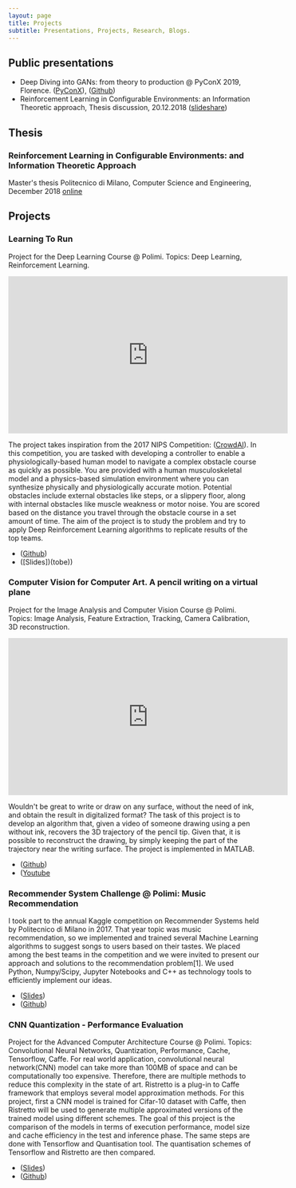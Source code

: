 ```yaml
---
layout: page
title: Projects
subtitle: Presentations, Projects, Research, Blogs.
---
```



## Public presentations

* Deep Diving into GANs: from theory to production @ PyConX 2019, Florence. ([PyConX](https://www.pycon.it/conference/talks/deep-diving-into-gans-form-theory-to-production)), ([Github](https://github.com/zurutech/gans-from-theory-to-production))
* Reinforcement Learning in Configurable Environments: an Information Theoretic approach, Thesis discussion, 20.12.2018 ([slideshare](https://www.slideshare.net/EmanueleGhelfi/reinforcement-learning-in-configurable-environments))

## Thesis

### Reinforcement Learning in Configurable Environments: and Information Theoretic Approach
Master's thesis
Politecnico di Milano, Computer Science and Engineering, December 2018
[online](https://www.politesi.polimi.it/handle/10589/144736)

## Projects

### Learning To Run
Project for the Deep Learning Course @ Polimi.
Topics: Deep Learning, Reinforcement Learning.
<iframe width="560" height="315" src="https://www.youtube.com/embed/HVOrhxypOGg" frameborder="0" allow="accelerometer; autoplay; encrypted-media; gyroscope; picture-in-picture" allowfullscreen></iframe>

The project takes inspiration from the 2017 NIPS Competition: ([CrowdAI](https://www.crowdai.org/challenges/nips-2017-learning-to-run)).
In this competition, you are tasked with developing a controller to enable a physiologically-based human model to navigate a complex obstacle course as quickly as possible. You are provided with a human musculoskeletal model and a physics-based simulation environment where you can synthesize physically and physiologically accurate motion. Potential obstacles include external obstacles like steps, or a slippery floor, along with internal obstacles like muscle weakness or motor noise. You are scored based on the distance you travel through the obstacle course in a set amount of time.
The aim of the project is to study the problem and try to apply Deep Reinforcement Learning algorithms to replicate results of the top teams.

- ([Github](https://github.com/MultiBeerBandits/learning-to-run))
- ([Slides])(tobe))

### Computer Vision for Computer Art. A pencil writing on a virtual plane
Project for the Image Analysis and Computer Vision Course @ Polimi.
Topics: Image Analysis, Feature Extraction, Tracking, Camera Calibration, 3D reconstruction.

<iframe width="560" height="315" src="https://www.youtube.com/embed/U7XAzXeBx-U" frameborder="0" allow="accelerometer; autoplay; encrypted-media; gyroscope; picture-in-picture" allowfullscreen></iframe>

Wouldn't be great to write or draw on any surface, without the need of ink, and obtain the result in digitalized format? The task of this project is to develop an algorithm that, given a video of someone drawing using a pen without ink, recovers the 3D trajectory of the pencil tip.
Given that, it is possible to reconstruct the drawing, by simply keeping the part of the trajectory near the writing surface. 
The project is implemented in MATLAB.

- ([Github](https://github.com/EmilianoGagliardiEmanueleGhelfi/inkless-painting))
- ([Youtube](https://www.youtube.com/watch?v=U7XAzXeBx-U)

### Recommender System Challenge @ Polimi: Music Recommendation
I took part to the annual Kaggle competition on Recommender Systems held by Politecnico di Milano in 2017. That year topic was music recommendation, so we implemented and trained several Machine Learning algorithms to suggest songs to users based on their tastes.
We placed among the best teams in the competition and we were invited to present our approach and solutions to the recommendation problem[1].
We used Python, Numpy/Scipy, Jupyter Notebooks and C++ as technology tools to efficiently implement our ideas.
- ([Slides](https://www.slideshare.net/EmanueleGhelfi/recommender-system-challenge))
- ([Github](https://github.com/MultiBeerBandits/recsys\_challenge\_2017))

### CNN Quantization - Performance Evaluation
Project for the Advanced Computer Architecture Course @ Polimi.
Topics: Convolutional Neural Networks, Quantization, Performance, Cache, Tensorflow, Caffe. 
For real world application, convolutional neural network(CNN) model can take more than 100MB of space and can be computationally too expensive. Therefore, there are multiple methods to reduce this complexity in the state of art. Ristretto is a plug-in to Caffe framework that employs several model approximation methods. For this project, first a CNN model is trained for Cifar-10 dataset with Caffe, then Ristretto will be used to generate multiple approximated versions of the trained model using different schemes. The goal of this project is the comparison of the models in terms of execution performance, model size and cache efficiency in the test and inference phase. The same steps are done with Tensorflow and Quantisation tool. The quantisation schemes of Tensorflow and Ristretto are then compared.

- ([Slides](https://www.slideshare.net/EmanueleGhelfi/cnn-quantization))
- ([Github](https://github.com/EmilianoGagliardiEmanueleGhelfi/CNN-compression-performance))
